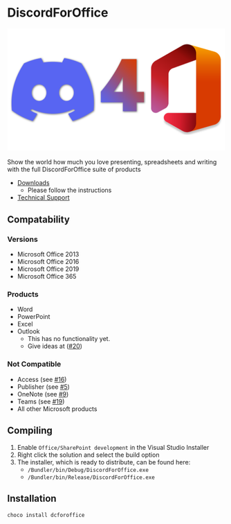 ﻿# DiscordForOffice

![Logo](../../assets/DiscordForOffice.png)

Show the world how much you love presenting, spreadsheets and writing with the full DiscordForOffice suite of products

- [Downloads](https://github.com/Terminal/DiscordForOffice/releases)
  - Please follow the instructions
- [Technical Support](https://discord.gg/wHgdmf4)

## Compatability

### Versions

- Microsoft Office 2013
- Microsoft Office 2016
- Microsoft Office 2019
- Microsoft Office 365

### Products

- Word
- PowerPoint
- Excel
- Outlook
  - This has no functionality yet.
  - Give ideas at ([#20](https://github.com/7coil/DiscordForOffice/issues/20))

### Not Compatible

- Access (see [#16](https://github.com/7coil/DiscordForOffice/issues/16))
- Publisher (see [#5](https://github.com/7coil/DiscordForOffice/issues/5))
- OneNote (see [#9](https://github.com/7coil/DiscordForOffice/issues/9))
- Teams (see [#19](https://github.com/7coil/DiscordForOffice/issues/19))
- All other Microsoft products

## Compiling

1. Enable `Office/SharePoint development` in the Visual Studio Installer
2. Right click the solution and select the build option
3. The installer, which is ready to distribute, can be found here:
   - `/Bundler/bin/Debug/DiscordForOffice.exe`
   - `/Bundler/bin/Release/DiscordForOffice.exe`

## Installation

```powershell
choco install dcforoffice
```
